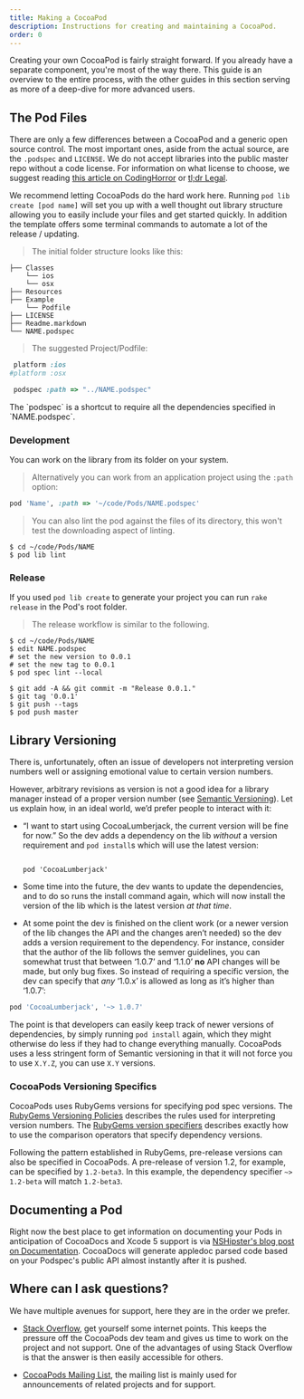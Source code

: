 ```yaml
---
title: Making a CocoaPod
description: Instructions for creating and maintaining a CocoaPod.
order: 0  
---
```


Creating your own CocoaPod is fairly straight forward. If you already have a separate component, you're most of the way there. This guide is an overview to the entire process, with the other guides in this section serving as more of a deep-dive for more advanced users.

## The Pod Files

There are only a few differences between a CocoaPod and a generic open source control. The most important ones, aside from the actual source, are the `.podspec` and `LICENSE`. We do not accept libraries into the public master repo without a code license. For information on what license to choose, we suggest reading [this article on CodingHorror](http://www.codinghorror.com/blog/2007/04/pick-a-license-any-license.html) or [tl;dr Legal](http://www.tldrlegal.com/).

We recommend letting CocoaPods do the hard work here. Running `pod lib create [pod name]` will set you up with a well thought out library structure allowing you to easily include your files and get started quickly. In addition the template offers some terminal commands to automate a lot of the release / updating.

> The initial folder structure looks like this:

```
├── Classes
    └── ios
    └── osx
├── Resources
├── Example
    └── Podfile
├── LICENSE
├── Readme.markdown
└── NAME.podspec
```

> The suggested Project/Podfile:

```ruby
 platform :ios
#platform :osx

 podspec :path => "../NAME.podspec"
```

<aside>The `podspec` is a shortcut to require all the dependencies specified in `NAME.podspec`.</aside>

### Development

You can work on the library from its folder on your system. 

> Alternatively you can work from an application project using the `:path` option:

```ruby
pod 'Name', :path => '~/code/Pods/NAME.podspec'
```

> You can also lint the pod against the files of its directory, this won't test the downloading aspect of linting.

```shell
$ cd ~/code/Pods/NAME
$ pod lib lint
```

### Release

If you used `pod lib create` to generate your project you can run `rake release` in the Pod's root folder. 

> The release workflow is similar to the following.

```shell
$ cd ~/code/Pods/NAME
$ edit NAME.podspec
# set the new version to 0.0.1
# set the new tag to 0.0.1
$ pod spec lint --local

$ git add -A && git commit -m "Release 0.0.1."
$ git tag '0.0.1'
$ git push --tags
$ pod push master
```

## Library Versioning

There is, unfortunately, often an issue of developers not interpreting version numbers well or assigning emotional value to certain version numbers.

However, arbitrary revisions as version is not a good idea for a library manager instead of a proper version number (see [Semantic Versioning](http://semver.org)). Let us explain how, in an ideal world, we’d prefer people to interact with it:

* “I want to start using CocoaLumberjack, the current version will be fine for now.” So the dev adds a dependency on the lib _without_ a version requirement and `pod install`s which will use the latest version:

  <code>
  pod 'CocoaLumberjack'
  </code>

* Some time into the future, the dev wants to update the dependencies, and to do so runs the install command again, which will now install the version of the lib which is the latest version _at that time_.

* At some point the dev is finished on the client work (or a newer version of the lib changes the API and the changes aren’t needed) so the dev adds a version requirement to the dependency. For instance, consider that the author of the lib follows the semver guidelines, you can somewhat trust that between ‘1.0.7’ and ‘1.1.0’ **no** API changes will be made, but only bug fixes. So instead of requiring a specific version, the dev can specify that _any_ ‘1.0.x’ is allowed as long as it’s higher than ‘1.0.7’:

```ruby 
pod 'CocoaLumberjack', '~> 1.0.7'
```

The point is that developers can easily keep track of newer versions of dependencies, by simply running `pod install` again, which they might otherwise do less if they had to change everything manually. CocoaPods uses a less stringent form of Semantic versioning in that it will not force you to use `X.Y.Z`, you can use `X.Y` versions.

### CocoaPods Versioning Specifics

CocoaPods uses RubyGems versions for specifying pod spec versions. The [RubyGems Versioning Policies](http://docs.rubygems.org/read/chapter/7) describes the rules used for interpreting version numbers. The [RubyGems version specifiers](http://docs.rubygems.org/read/chapter/16#page74) describes exactly how to use the comparison operators that specify dependency versions.

Following the pattern established in RubyGems, pre-release versions can also be specified in CocoaPods. A pre-release of version 1.2, for example, can be specified by `1.2-beta3`. In this example, the dependency specifier `~> 1.2-beta` will match `1.2-beta3`.


## Documenting a Pod

Right now the best place to get information on documenting your Pods in anticipation of CocoaDocs and Xcode 5 support is via [NSHipster's blog post on Documentation](http://nshipster.com/documentation/). CocoaDocs will generate appledoc parsed code based on your Podspec's public API almost instantly after it is pushed.  

## Where can I ask questions?

We have multiple avenues for support, here they are in the order we prefer.

* [Stack Overflow](http://stackoverflow.com/search?q=CocoaPods), get yourself some internet points. This keeps the pressure off the CocoaPods dev team and gives us time to work on the project and not support. One of the advantages of using Stack Overflow is that the answer is then easily accessible for others.

* [CocoaPods Mailing List](http://groups.google.com/group/cocoapods), the mailing list is mainly used for announcements of related projects and for support.